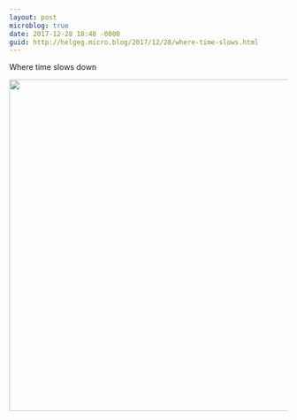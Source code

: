 ```yaml
---
layout: post
microblog: true
date: 2017-12-28 18:48 -0000
guid: http://helgeg.micro.blog/2017/12/28/where-time-slows.html
---
```

Where time slows down

<img src="http://helgeg.micro.blog/uploads/2017/4bb4dad166.jpg" width="600" height="600" />
